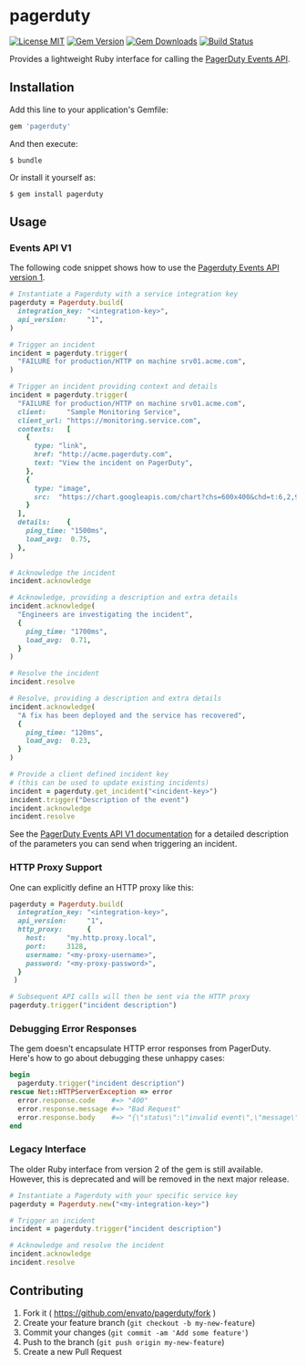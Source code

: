 # pagerduty


[![License MIT](https://img.shields.io/badge/license-MIT-brightgreen.svg)](https://github.com/envato/pagerduty/blob/master/LICENSE.txt)
[![Gem Version](https://img.shields.io/gem/v/pagerduty.svg?maxAge=2592000)](https://rubygems.org/gems/pagerduty)
[![Gem Downloads](https://img.shields.io/gem/dt/pagerduty.svg?maxAge=2592000)](https://rubygems.org/gems/pagerduty)
[![Build Status](https://travis-ci.org/envato/pagerduty.svg?branch=master)](https://travis-ci.org/envato/pagerduty)

Provides a lightweight Ruby interface for calling the [PagerDuty
Events API](https://v2.developer.pagerduty.com/docs/events-api).

## Installation

Add this line to your application's Gemfile:

```ruby
gem 'pagerduty'
```

And then execute:

    $ bundle

Or install it yourself as:

    $ gem install pagerduty

## Usage

### Events API V1

The following code snippet shows how to use the [Pagerduty Events API version
1](https://v2.developer.pagerduty.com/docs/events-api).

```ruby
# Instantiate a Pagerduty with a service integration key
pagerduty = Pagerduty.build(
  integration_key: "<integration-key>",
  api_version:     "1",
)

# Trigger an incident
incident = pagerduty.trigger(
  "FAILURE for production/HTTP on machine srv01.acme.com",
)

# Trigger an incident providing context and details
incident = pagerduty.trigger(
  "FAILURE for production/HTTP on machine srv01.acme.com",
  client:     "Sample Monitoring Service",
  client_url: "https://monitoring.service.com",
  contexts:   [
    {
      type: "link",
      href: "http://acme.pagerduty.com",
      text: "View the incident on PagerDuty",
    },
    {
      type: "image",
      src:  "https://chart.googleapis.com/chart?chs=600x400&chd=t:6,2,9,5,2,5,7,4,8,2,1&cht=lc&chds=a&chxt=y&chm=D,0033FF,0,0,5,1",
    }
  ],
  details:    {
    ping_time: "1500ms",
    load_avg:  0.75,
  },
)

# Acknowledge the incident
incident.acknowledge

# Acknowledge, providing a description and extra details
incident.acknowledge(
  "Engineers are investigating the incident",
  {
    ping_time: "1700ms",
    load_avg:  0.71,
  }
)

# Resolve the incident
incident.resolve

# Resolve, providing a description and extra details
incident.acknowledge(
  "A fix has been deployed and the service has recovered",
  {
    ping_time: "120ms",
    load_avg:  0.23,
  }
)

# Provide a client defined incident key
# (this can be used to update existing incidents)
incident = pagerduty.get_incident("<incident-key>")
incident.trigger("Description of the event")
incident.acknowledge
incident.resolve
```

See the [PagerDuty Events API V1
documentation](https://v2.developer.pagerduty.com/docs/trigger-events) for a
detailed description of the parameters you can send when triggering an
incident.

### HTTP Proxy Support

One can explicitly define an HTTP proxy like this:

```ruby
pagerduty = Pagerduty.build(
  integration_key: "<integration-key>",
  api_version:     "1",
  http_proxy:      {
    host:     "my.http.proxy.local",
    port:     3128,
    username: "<my-proxy-username>",
    password: "<my-proxy-password>",
  }
 )

# Subsequent API calls will then be sent via the HTTP proxy
pagerduty.trigger("incident description")
```

### Debugging Error Responses

The gem doesn't encapsulate HTTP error responses from PagerDuty. Here's how to
go about debugging these unhappy cases:

```ruby
begin
  pagerduty.trigger("incident description")
rescue Net::HTTPServerException => error
  error.response.code    #=> "400"
  error.response.message #=> "Bad Request"
  error.response.body    #=> "{\"status\":\"invalid event\",\"message\":\"Event object is invalid\",\"errors\":[\"Service key is the wrong length (should be 32 characters)\"]}"
end
```

### Legacy Interface

The older Ruby interface from version 2 of the gem is still available.
However, this is deprecated and will be removed in the next major release.

```ruby
# Instantiate a Pagerduty with your specific service key
pagerduty = Pagerduty.new("<my-integration-key>")

# Trigger an incident
incident = pagerduty.trigger("incident description")

# Acknowledge and resolve the incident
incident.acknowledge
incident.resolve
```

## Contributing

1. Fork it ( https://github.com/envato/pagerduty/fork )
2. Create your feature branch (`git checkout -b my-new-feature`)
3. Commit your changes (`git commit -am 'Add some feature'`)
4. Push to the branch (`git push origin my-new-feature`)
5. Create a new Pull Request
